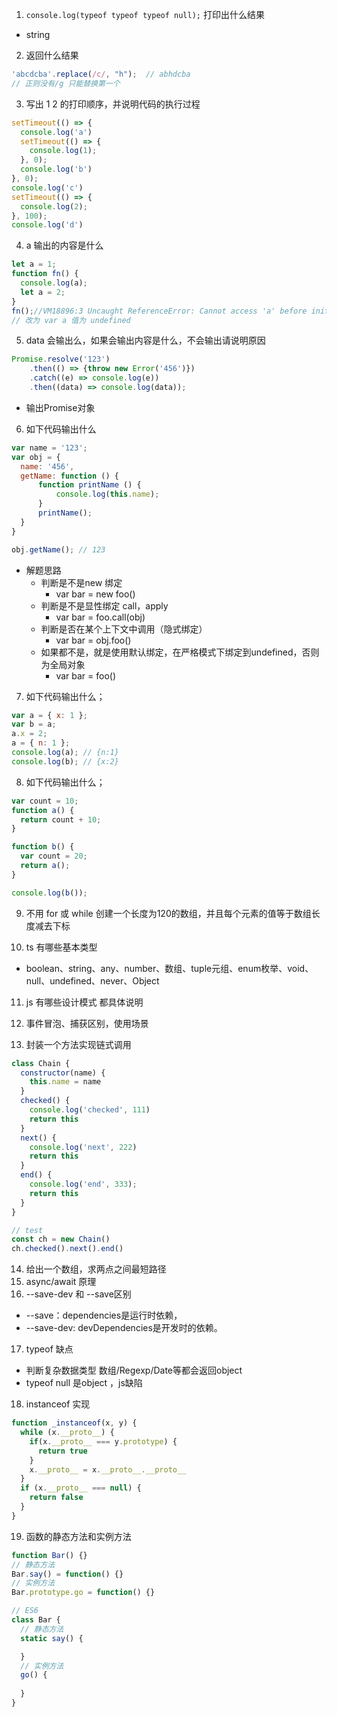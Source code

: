 1. `console.log(typeof typeof typeof null);` 打印出什么结果
- string



2. 返回什么结果
```js
'abcdcba'.replace(/c/, "h");  // abhdcba  
// 正则没有/g 只能替换第一个
```


3. 写出 1 2 的打印顺序，并说明代码的执行过程

```js
setTimeout(() => {
  console.log('a')
  setTimeout(() => {
    console.log(1);
  }, 0);
  console.log('b')
}, 0);
console.log('c')
setTimeout(() => {
  console.log(2);
}, 100);
console.log('d')
```

   

4. a 输出的内容是什么
```js
let a = 1;
function fn() { 
  console.log(a);
  let a = 2;
}
fn();//VM18896:3 Uncaught ReferenceError: Cannot access 'a' before initialization fn
// 改为 var a 值为 undefined
```

   

5. data 会输出么，如果会输出内容是什么，不会输出请说明原因
```js
Promise.resolve('123')
    .then(() => {throw new Error('456')})
    .catch((e) => console.log(e))
    .then((data) => console.log(data));
```
- 输出Promise对象
   

6. 如下代码输出什么

```js
var name = '123';
var obj = {
  name: '456',
  getName: function () {
      function printName () {
          console.log(this.name);
      }
      printName();
  }
}

obj.getName(); // 123
```
- 解题思路
  + 判断是不是new 绑定
    + var bar = new foo()
  + 判断是不是显性绑定 call，apply
    + var bar = foo.call(obj)
  + 判断是否在某个上下文中调用（隐式绑定）
    + var bar = obj.foo()
  + 如果都不是，就是使用默认绑定，在严格模式下绑定到undefined，否则为全局对象
    + var bar = foo()



7. 如下代码输出什么；

```js
var a = { x: 1 };
var b = a;
a.x = 2;
a = { n: 1 };
console.log(a); // {n:1}
console.log(b); // {x:2}
```

   

8. 如下代码输出什么；
```js
var count = 10;
function a() {
  return count + 10;
}

function b() {
  var count = 20;
  return a();
}

console.log(b());
```


9. 不⽤ for 或 while 创建⼀个⻓度为120的数组，并且每个元素的值等于数组⻓度减去下标



10. ts 有哪些基本类型
- boolean、string、any、number、数组、tuple元组、enum枚举、void、null、undefined、never、Object

11. js 有哪些设计模式 都具体说明


12. 事件冒泡、捕获区别，使用场景

13. 封装一个方法实现链式调用
```js
class Chain {
  constructor(name) {
    this.name = name
  }
  checked() {
    console.log('checked', 111)
    return this
  }
  next() {
    console.log('next', 222)
    return this
  }
  end() {
    console.log('end', 333);
    return this  
  }
}

// test
const ch = new Chain()
ch.checked().next().end()
```

14. 给出一个数组，求两点之间最短路径
15. async/await 原理
16. --save-dev 和 --save区别
- --save：dependencies是运行时依赖，
- --save-dev: devDependencies是开发时的依赖。
17. typeof 缺点
- 判断复杂数据类型 数组/Regexp/Date等都会返回object
- typeof null 是object ，js缺陷 
18. instanceof 实现
```js
function _instanceof(x, y) {
  while (x.__proto__) {
    if(x.__proto__ === y.prototype) {
      return true
    }
    x.__proto__ = x.__proto__.__proto__
  }
  if (x.__proto__ === null) {
    return false
  }
}
```

19. 函数的静态方法和实例方法
```js
function Bar() {}
// 静态方法
Bar.say() = function() {}
// 实例方法
Bar.prototype.go = function() {}

// ES6
class Bar {
  // 静态方法
  static say() {

  }
  // 实例方法
  go() {
    
  }
}
```

